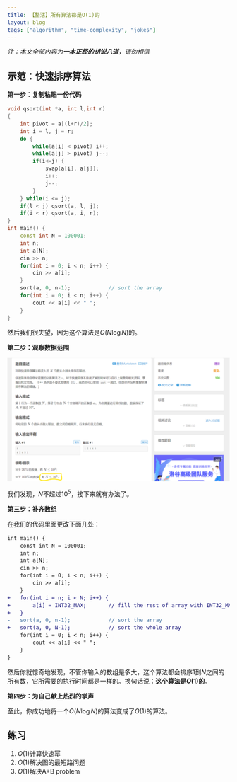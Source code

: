 ```yaml
---
title: 【整活】所有算法都是O(1)的
layout: blog
tags: ["algorithm", "time-complexity", "jokes"]
---
```


*注：本文全部内容为**一本正经的胡说八道**，请勿相信*

## 示范：快速排序算法

**第一步：复制粘贴一份代码**

```cpp
void qsort(int *a, int l,int r)
{
    int pivot = a[(l+r)/2];
    int i = l, j = r;
    do {
        while(a[i] < pivot) i++;
        while(a[j] > pivot) j--;
        if(i<=j) {
            swap(a[i], a[j]);
            i++;
            j--;
        }
    } while(i <= j);
    if(l < j) qsort(a, l, j);
    if(i < r) qsort(a, i, r);
}
int main() {
    const int N = 100001;
    int n;
    int a[N];
    cin >> n;
    for(int i = 0; i < n; i++) {
        cin >> a[i];
    }
    sort(a, 0, n-1);            // sort the array
    for(int i = 0; i < n; i++) {
        cout << a[i] << " ";
    }
}
```

然后我们很失望，因为这个算法是$O(N\log N)$的。

**第二步：观察数据范围**

![time-compl-0](/img/time-compl-0.png)

我们发现，$N$不超过$10^5$，接下来就有办法了。

**第三步：补齐数组**

在我们的代码里面更改下面几处：

```diff
int main() {
    const int N = 100001;
    int n;
    int a[N];
    cin >> n;
    for(int i = 0; i < n; i++) {
        cin >> a[i];
    }
+   for(int i = n; i < N; i++) {
+       a[i] = INT32_MAX;       // fill the rest of array with INT32_MAX
+   }
-   sort(a, 0, n-1);            // sort the array
+   sort(a, 0, N-1);            // sort the whole array
    for(int i = 0; i < n; i++) {
        cout << a[i] << " ";
    }
}
```

然后你就惊奇地发现，不管你输入的数组是多大，这个算法都会排序$1$到$N$之间的所有数，它所需要的执行时间都是一样的。换句话说：**这个算法是$O(1)$的**。

**第四步：为自己献上热烈的掌声**

至此，你成功地将一个$O(N\log N)$的算法变成了$O(1)$的算法。

## 练习

1. $O(1)$计算快速幂
2. $O(1)$解决图的最短路问题
3. $O(1)$解决A+B problem
